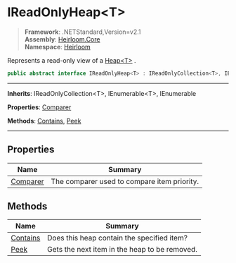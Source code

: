 # IReadOnlyHeap\<T>

> **Framework**: .NETStandard,Version=v2.1  
> **Assembly**: [Heirloom.Core][0]  
> **Namespace**: [Heirloom][0]  

Represents a read-only view of a [Heap\<T>][1] .

```cs
public abstract interface IReadOnlyHeap<T> : IReadOnlyCollection<T>, IEnumerable<T>, IEnumerable
```

--------------------------------------------------------------------------------

**Inherits**: IReadOnlyCollection\<T>, IEnumerable\<T>, IEnumerable

**Properties**: [Comparer][2]

**Methods**: [Contains][3], [Peek][4]

--------------------------------------------------------------------------------

## Properties

| Name          | Summary                                     |
|---------------|---------------------------------------------|
| [Comparer][2] | The comparer used to compare item priority. |

## Methods

| Name          | Summary                                       |
|---------------|-----------------------------------------------|
| [Contains][3] | Does this heap contain the specified item?    |
| [Peek][4]     | Gets the next item in the heap to be removed. |

[0]: ..\Heirloom.Core.md
[1]: Heirloom.Heap[T].md
[2]: Heirloom.IReadOnlyHeap[T].Comparer.md
[3]: Heirloom.IReadOnlyHeap[T].Contains.md
[4]: Heirloom.IReadOnlyHeap[T].Peek.md
